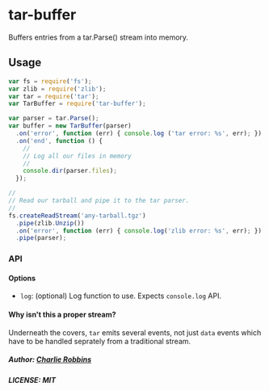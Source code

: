 # tar-buffer

Buffers entries from a tar.Parse() stream into memory.

## Usage

``` js
var fs = require('fs');
var zlib = require('zlib');
var tar = require('tar');
var TarBuffer = require('tar-buffer');

var parser = tar.Parse();
var buffer = new TarBuffer(parser)
  .on('error', function (err) { console.log ('tar error: %s', err); })
  .on('end', function () {
    //
    // Log all our files in memory
    //
    console.dir(parser.files);
  });

//
// Read our tarball and pipe it to the tar parser.
//
fs.createReadStream('any-tarball.tgz')
  .pipe(zlib.Unzip())
  .on('error', function (err) { console.log('zlib error: %s', err); })
  .pipe(parser);
```

### API

#### Options

- `log`: (optional) Log function to use. Expects `console.log` API.

#### Why isn't this a proper stream?

Underneath the covers, `tar` emits several events, not just `data` events which have to be handled seprately from a traditional stream.

##### Author: [Charlie Robbins](https://github.com/indexzero)
##### LICENSE: MIT
